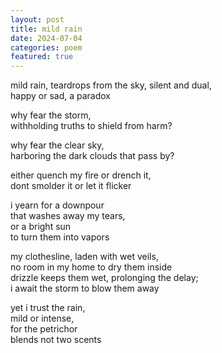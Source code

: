 ```yaml
---
layout: post
title: mild rain
date: 2024-07-04
categories: poem
featured: true
---
```


mild rain, teardrops from the sky, silent and dual,  
happy or sad, a paradox  
  
why fear the storm,   
withholding truths to shield from harm?  
  
why fear the clear sky,  
harboring the dark clouds that pass by?  
  
either quench my fire or drench it,  
dont smolder it or let it flicker  
  
i yearn for a downpour  
that washes away my tears,  
or a bright sun  
to turn them into vapors  
  
my clothesline, laden with wet veils,  
no room in my home to dry them inside  
drizzle keeps them wet, prolonging the delay;  
i await the storm to blow them away  
  
yet i trust the rain,  
mild or intense,  
for the petrichor  
blends not two scents   
